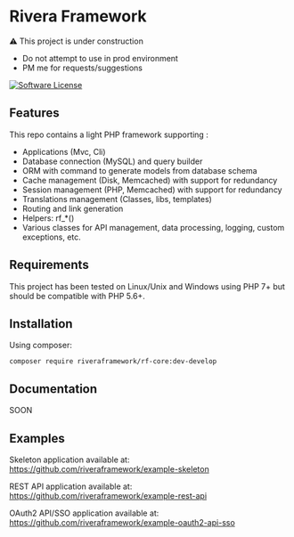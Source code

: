 Rivera Framework
==========

:warning: This project is under construction
* Do not attempt to use in prod environment
* PM me for requests/suggestions

[![Software License](https://img.shields.io/badge/license-MIT-blue.svg)](LICENSE)

## Features

This repo contains a light PHP framework supporting :

* Applications (Mvc, Cli)
* Database connection (MySQL) and query builder
* ORM with command to generate models from database schema
* Cache management (Disk, Memcached) with support for redundancy
* Session management (PHP, Memcached) with support for redundancy
* Translations management (Classes, libs, templates)
* Routing and link generation
* Helpers: rf_*()
* Various classes for API management, data processing, logging, custom exceptions, etc.

## Requirements

This project has been tested on Linux/Unix and Windows using PHP 7+ but should be compatible with PHP 5.6+.

## Installation

Using composer:

    composer require riveraframework/rf-core:dev-develop

## Documentation

SOON

## Examples

Skeleton application available at:
https://github.com/riveraframework/example-skeleton

REST API application available at:
https://github.com/riveraframework/example-rest-api

OAuth2 API/SSO application available at:
https://github.com/riveraframework/example-oauth2-api-sso
